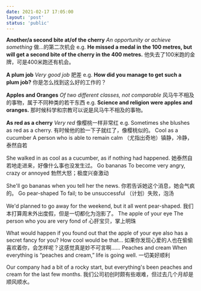 ```yaml
---
date: 2021-02-17 17:05:00
layout: 'post'
status: 'public'
---
```


**Another/a second bite at/of the cherry**
 *An opportunity or achieve something* 
做…的第二次机会
e.g.
**He missed a medal in the 100 metres, but will get a second bite of the cherry in the 400 metres.**
他失去了100米跑的金牌，可是400米跑还有机会。

**A plum job**
 *Very good job* 
肥差
e.g.
**How did you manage to get such a plum job?**
你是怎么找到这么好的工作的？

**Apples and Oranges**
 *Of two different classes, not comparable* 
风马牛不相及的事物，属于不同种类的若干东西
e.g.
**Science and religion were apples and oranges.**
那时候科学和宗教可以说是风马牛不相及的事物。

**As red as a cherry**
 *Very red* 
像樱桃一样非常红
e.g.
Sometimes she blushes as red as a cherry.
有时候他的脸一下子就红了，像樱桃似的。
Cool as a cucumber
A person who is able to remain calm
（尤指出奇地）镇静，冷静，泰然自若

She walked in as cool as a cucumber, as if nothing had happened.
她泰然自若地走进来，好像什么事也没发生过。
Go bananas
To become very angry, crazy or annoyed
勃然大怒；极度兴奋激动

She'll go bananas when you tell her the news.
你若告诉她这个消息，她会气疯的。
Go pear-shaped
To fail; to be unsuccessful
（计划）失败，泡汤

We'd planned to go away for the weekend, but it all went pear-shaped.
我们本打算周末外出度假，但是一切都化为泡影了。
The apple of your eye
The person who you are very fond of
心肝宝贝，掌上明珠

What would happen if you found out that the apple of your eye also has a secret fancy for you? How cool would be that…
如果你发现心爱的人也在偷偷喜欢着你，会怎样呢？这感觉真是妙不可言啊……
Peaches and cream
When everything is “peaches and cream,” life is going well.
一切美好顺利

Our company had a bit of a rocky start, but everything's been peaches and cream for the last few months.
我们公司初创时颇有些艰难，但过去几个月却是顺风顺水。